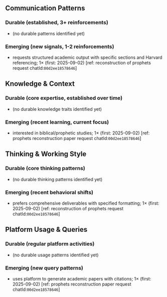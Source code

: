 ## Communication Patterns
### Durable (established, 3+ reinforcements)
- (no durable patterns identified yet)

### Emerging (new signals, 1-2 reinforcements)
- requests structured academic output with specific sections and Harvard referencing; 1× (first: 2025-09-02) [ref: reconstruction of prophets request chatId:`00d2ee18578646`]

## Knowledge & Context
### Durable (core expertise, established over time)
- (no durable knowledge traits identified yet)

### Emerging (recent learning, current focus)
- interested in biblical/prophetic studies; 1× (first: 2025-09-02) [ref: prophets reconstruction paper request chatId:`00d2ee18578646`]

## Thinking & Working Style
### Durable (core thinking patterns)
- (no durable thinking patterns identified yet)

### Emerging (recent behavioral shifts)
- prefers comprehensive deliverables with specified formatting; 1× (first: 2025-09-02) [ref: reconstruction of prophets request chatId:`00d2ee18578646`]

## Platform Usage & Queries
### Durable (regular platform activities)
- (no durable usage patterns identified yet)

### Emerging (new query patterns)
- uses platform to generate academic papers with citations; 1× (first: 2025-09-02) [ref: prophets reconstruction paper request chatId:`00d2ee18578646`]
